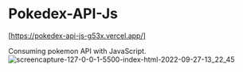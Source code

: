 # Pokedex-API-Js
 [https://pokedex-api-js-g53x.vercel.app/]
 
Consuming pokemon API with JavaScript.
![screencapture-127-0-0-1-5500-index-html-2022-09-27-13_22_45](https://user-images.githubusercontent.com/83782010/192581954-556839b6-2dc6-4f34-8fff-a36bc6d3314b.png)
